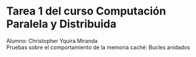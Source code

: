 # Tarea 1 del curso Computación Paralela y Distribuida

Alumno: Christopher Yquira Miranda  
Pruebas sobre el comportamiento de la memoria caché: Bucles anidados


